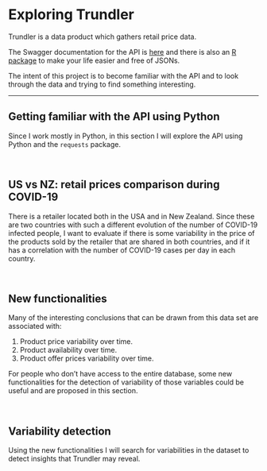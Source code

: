 # Exploring Trundler

Trundler is a data product which gathers retail price data.

The Swagger documentation for the API is [here](https://api.trundler.dev/ ) and there is also an [R package](https://github.com/datawookie/trundler) to make your life easier and free of JSONs.

The intent of this project is to become familiar with the API and to look through the data and trying to find something interesting.

---

## Getting familiar with the API using Python
Since I work mostly in Python, in this section I will explore the API using Python and the ``requests`` package.

<br>  

## US vs NZ: retail prices comparison during COVID-19
There is a retailer located both in the USA and in New Zealand. Since these are two countries with such a different evolution of the number of COVID-19 infected people, I want to evaluate if there is some variability in the price of the products sold by the retailer that are shared in both countries, and if it has a correlation with the number of COVID-19 cases per day in each country.

<br>  

## New functionalities
Many of the interesting conclusions that can be drawn from this data set are associated with:

1. Product price variability over time.
2. Product availability over time.
3. Product offer prices variability over time.

For people who don’t have access to the entire database, some new functionalities for the detection of variability of those variables could be useful and are proposed in this section.

<br>  

## Variability detection
Using the new functionalities I will search for variabilities in the dataset to detect insights that Trundler may reveal.

